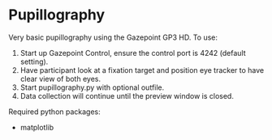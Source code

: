 # Pupillography
Very basic pupillography using the Gazepoint GP3 HD.
To use:

1. Start up Gazepoint Control, ensure the control port is 4242 (default setting).
2. Have participant look at a fixation target and position eye tracker to have clear view of both eyes.
3. Start pupillography.py with optional outfile.
4. Data collection will continue until the preview window is closed.

Required python packages:
 - matplotlib
